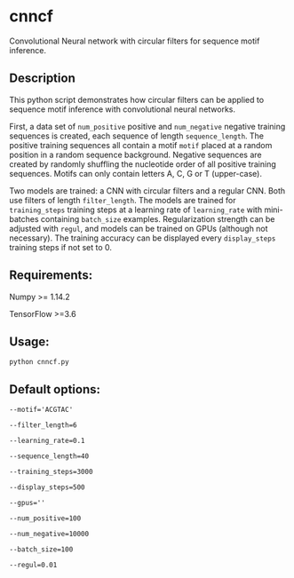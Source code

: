 # cnncf
Convolutional Neural network with circular filters for sequence motif inference.


## Description

This python script demonstrates how circular filters can be applied to sequence motif inference with convolutional neural networks.

First, a data set of `num_positive` positive and `num_negative` negative training sequences is created, each sequence of length `sequence_length`. The positive training sequences all contain a motif `motif` placed at a random position in a random sequence background. Negative sequences are created by randomly shuffling the nucleotide order of all positive training sequences. Motifs can only contain letters A, C, G or T (upper-case).

Two models are trained: a CNN with circular filters and a regular CNN. Both use filters of length `filter_length`.
The models are trained for `training_steps` training steps at a learning rate of `learning_rate` with mini-batches containing `batch_size` examples. Regularization strength can be adjusted with `regul`, and models can be trained on GPUs (although not necessary). The training accuracy can be displayed every `display_steps` training steps if not set to 0.

## Requirements: 

Numpy >= 1.14.2

TensorFlow >=3.6


## Usage:

`python cnncf.py`

## Default options:
```
--motif='ACGTAC'

--filter_length=6

--learning_rate=0.1

--sequence_length=40

--training_steps=3000

--display_steps=500

--gpus=''

--num_positive=100

--num_negative=10000

--batch_size=100

--regul=0.01
```
